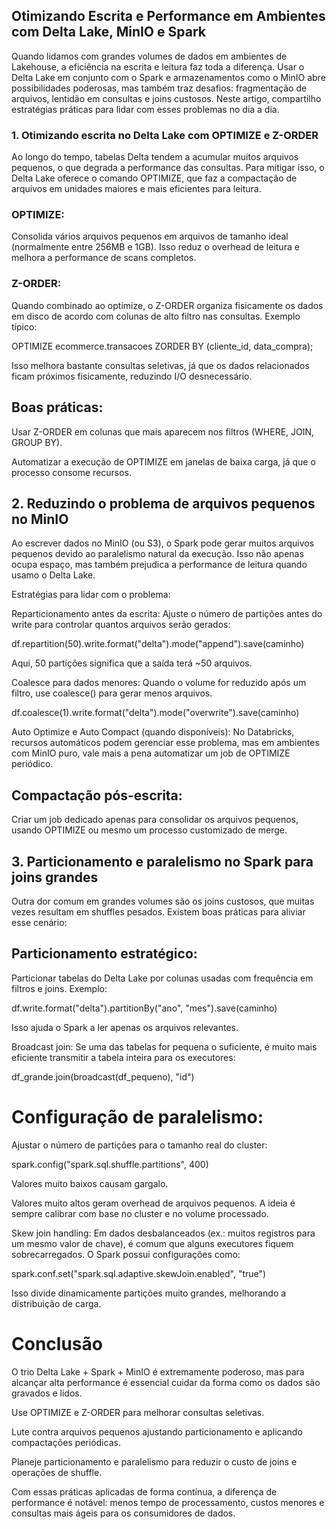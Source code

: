## Otimizando Escrita e Performance em Ambientes com Delta Lake, MinIO e Spark

Quando lidamos com grandes volumes de dados em ambientes de Lakehouse, a eficiência na escrita e leitura faz toda a diferença. Usar o Delta Lake em conjunto com o Spark e armazenamentos como o MinIO abre possibilidades poderosas, mas também traz desafios: fragmentação de arquivos, lentidão em consultas e joins custosos.
Neste artigo, compartilho estratégias práticas para lidar com esses problemas no dia a dia.

### 1. Otimizando escrita no Delta Lake com OPTIMIZE e Z-ORDER

Ao longo do tempo, tabelas Delta tendem a acumular muitos arquivos pequenos, o que degrada a performance das consultas. Para mitigar isso, o Delta Lake oferece o comando OPTIMIZE, que faz a compactação de arquivos em unidades maiores e mais eficientes para leitura.

### OPTIMIZE:
Consolida vários arquivos pequenos em arquivos de tamanho ideal (normalmente entre 256MB e 1GB). Isso reduz o overhead de leitura e melhora a performance de scans completos.

### Z-ORDER:
Quando combinado ao optimize, o Z-ORDER organiza fisicamente os dados em disco de acordo com colunas de alto filtro nas consultas.
Exemplo típico:

OPTIMIZE ecommerce.transacoes
ZORDER BY (cliente_id, data_compra);


Isso melhora bastante consultas seletivas, já que os dados relacionados ficam próximos fisicamente, reduzindo I/O desnecessário.

## Boas práticas:

Usar Z-ORDER em colunas que mais aparecem nos filtros (WHERE, JOIN, GROUP BY).

Automatizar a execução de OPTIMIZE em janelas de baixa carga, já que o processo consome recursos.

## 2. Reduzindo o problema de arquivos pequenos no MinIO

Ao escrever dados no MinIO (ou S3), o Spark pode gerar muitos arquivos pequenos devido ao paralelismo natural da execução. Isso não apenas ocupa espaço, mas também prejudica a performance de leitura quando usamo o Delta Lake.

Estratégias para lidar com o problema:

Reparticionamento antes da escrita:
Ajuste o número de partições antes do write para controlar quantos arquivos serão gerados:

df.repartition(50).write.format("delta").mode("append").save(caminho)


Aqui, 50 partições significa que a saída terá ~50 arquivos.

Coalesce para dados menores:
Quando o volume for reduzido após um filtro, use coalesce() para gerar menos arquivos.

df.coalesce(1).write.format("delta").mode("overwrite").save(caminho)


Auto Optimize e Auto Compact (quando disponíveis):
No Databricks, recursos automáticos podem gerenciar esse problema, mas em ambientes com MinIO puro, vale mais a pena automatizar um job de OPTIMIZE periódico.

## Compactação pós-escrita:
Criar um job dedicado apenas para consolidar os arquivos pequenos, usando OPTIMIZE ou mesmo um processo customizado de merge.

## 3. Particionamento e paralelismo no Spark para joins grandes

Outra dor comum em grandes volumes são os joins custosos, que muitas vezes resultam em shuffles pesados. Existem boas práticas para aliviar esse cenário:

## Particionamento estratégico:
Particionar tabelas do Delta Lake por colunas usadas com frequência em filtros e joins.
Exemplo:

df.write.format("delta").partitionBy("ano", "mes").save(caminho)


Isso ajuda o Spark a ler apenas os arquivos relevantes.

Broadcast join:
Se uma das tabelas for pequena o suficiente, é muito mais eficiente transmitir a tabela inteira para os executores:

df_grande.join(broadcast(df_pequeno), "id")


# Configuração de paralelismo:
Ajustar o número de partições para o tamanho real do cluster:

spark.config("spark.sql.shuffle.partitions", 400)


Valores muito baixos causam gargalo.

Valores muito altos geram overhead de arquivos pequenos.
A ideia é sempre calibrar com base no cluster e no volume processado.

Skew join handling:
Em dados desbalanceados (ex.: muitos registros para um mesmo valor de chave), é comum que alguns executores fiquem sobrecarregados. O Spark possui configurações como:

spark.conf.set("spark.sql.adaptive.skewJoin.enabled", "true")


Isso divide dinamicamente partições muito grandes, melhorando a distribuição de carga.

# Conclusão

O trio Delta Lake + Spark + MinIO é extremamente poderoso, mas para alcançar alta performance é essencial cuidar da forma como os dados são gravados e lidos.

Use OPTIMIZE e Z-ORDER para melhorar consultas seletivas.

Lute contra arquivos pequenos ajustando particionamento e aplicando compactações periódicas.

Planeje particionamento e paralelismo para reduzir o custo de joins e operações de shuffle.

Com essas práticas aplicadas de forma contínua, a diferença de performance é notável: menos tempo de processamento, custos menores e consultas mais ágeis para os consumidores de dados.
